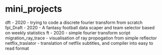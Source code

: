# mini_projects

dft - 2020 - trying to code a discrete fourier transform from scratch
fpl_Draft - 2020 - A fantasy football data scaper and team selector based on weekly statistics
ft - 2020 - simple fourier transform script
migration_ray_trace - visualisation of ray propogation from simple reflector
netflix_traslator - translation of netflix subtitles, and compiler into easy to read format
